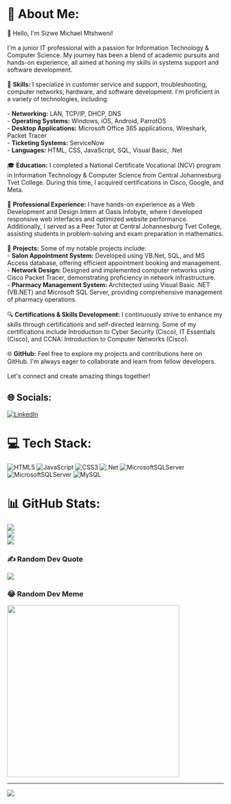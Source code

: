 # 💫 About Me:
👋 Hello, I'm Sizwe Michael Mtshweni!<br><br>I'm a junior IT professional with a passion for Information Technology & Computer Science. My journey has been a blend of academic pursuits and hands-on experience, all aimed at honing my skills in systems support and software development.<br><br>🚀 **Skills:** I specialize in customer service and support, troubleshooting, computer networks, hardware, and software development. I'm proficient in a variety of technologies, including:<br><br>- **Networking:** LAN, TCP/IP, DHCP, DNS<br>- **Operating Systems:** Windows, iOS, Android, ParrotOS<br>- **Desktop Applications:** Microsoft Office 365 applications, Wireshark, Packet Tracer<br>- **Ticketing Systems:** ServiceNow<br>- **Languages:** HTML, CSS, JavaScript, SQL, Visual Basic, .Net<br><br>🎓 **Education:** I completed a National Certificate Vocational (NCV) program in Information Technology & Computer Science from Central Johannesburg Tvet College. During this time, I acquired certifications in Cisco, Google, and Meta.<br><br>💼 **Professional Experience:** I have hands-on experience as a Web Development and Design Intern at Oasis Infobyte, where I developed responsive web interfaces and optimized website performance. Additionally, I served as a Peer Tutor at Central Johannesburg Tvet College, assisting students in problem-solving and exam preparation in mathematics.<br><br>🌟 **Projects:** Some of my notable projects include:<br>- **Salon Appointment System:** Developed using VB.Net, SQL, and MS Access database, offering efficient appointment booking and management.<br>- **Network Design:** Designed and implemented computer networks using Cisco Packet Tracer, demonstrating proficiency in network infrastructure.<br>- **Pharmacy Management System:** Architected using Visual Basic .NET (VB.NET) and Microsoft SQL Server, providing comprehensive management of pharmacy operations.<br><br>🔍 **Certifications & Skills Development:** I continuously strive to enhance my skills through certifications and self-directed learning. Some of my certifications include Introduction to Cyber Security (Cisco), IT Essentials (Cisco), and CCNA: Introduction to Computer Networks (Cisco).<br><br>🌐 **GitHub:** Feel free to explore my projects and contributions here on GitHub. I'm always eager to collaborate and learn from fellow developers.<br><br>Let's connect and create amazing things together!<br>


## 🌐 Socials:
[![LinkedIn](https://img.shields.io/badge/LinkedIn-%230077B5.svg?logo=linkedin&logoColor=white)](https://linkedin.com/in/sizwe-mtshweni-596b8a257) 

# 💻 Tech Stack:
![HTML5](https://img.shields.io/badge/html5-%23E34F26.svg?style=flat&logo=html5&logoColor=white) ![JavaScript](https://img.shields.io/badge/javascript-%23323330.svg?style=flat&logo=javascript&logoColor=%23F7DF1E) ![CSS3](https://img.shields.io/badge/css3-%231572B6.svg?style=flat&logo=css3&logoColor=white) ![.Net](https://img.shields.io/badge/.NET-5C2D91?style=flat&logo=.net&logoColor=white) ![MicrosoftSQLServer](https://img.shields.io/badge/Microsoft%20SQL%20Server-CC2927?style=flat&logo=microsoft%20sql%20server&logoColor=white) ![MicrosoftSQLServer](https://img.shields.io/badge/Microsoft%20SQL%20Server-CC2927?style=flat&logo=microsoft%20sql%20server&logoColor=white) ![MySQL](https://img.shields.io/badge/mysql-%2300000f.svg?style=flat&logo=mysql&logoColor=white)
# 📊 GitHub Stats:
![](https://github-readme-stats.vercel.app/api?username=MalumCxde&theme=dark&hide_border=false&include_all_commits=false&count_private=false)<br/>
![](https://github-readme-streak-stats.herokuapp.com/?user=MalumCxde&theme=dark&hide_border=false)<br/>
![](https://github-readme-stats.vercel.app/api/top-langs/?username=MalumCxde&theme=dark&hide_border=false&include_all_commits=false&count_private=false&layout=compact)

### ✍️ Random Dev Quote
![](https://quotes-github-readme.vercel.app/api?type=horizontal&theme=tokyonight)

### 😂 Random Dev Meme
<img src='https://randommeme-five.vercel.app/' style="height: 400px;"/>

---
[![](https://visitcount.itsvg.in/api?id=MalumCxde&icon=3&color=9)](https://visitcount.itsvg.in)

<!-- Proudly created with GPRM ( https://gprm.itsvg.in ) -->
